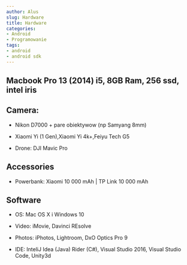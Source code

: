 ```yaml
---
author: Alus
slug: Hardware
title: Hardware
categories:
- Android
- Programowanie
tags:
- android
- android sdk
---
```


## Macbook Pro 13 (2014) i5, 8GB Ram, 256 ssd, intel iris

## Camera: 
- Nikon D7000 + pare obiektywow (np Samyang 8mm)

- Xiaomi Yi (1 Gen),Xiaomi Yi 4k+,Feiyu Tech G5

- Drone: DJI Mavic Pro
## Accessories


- Powerbank: Xiaomi 10 000 mAh | TP Link 10 000 mAh

## Software

- OS: Mac OS X i Windows 10

- Video: iMovie, Davinci REsolve

- Photos: iPhotos, Lightroom, DxO Optics Pro 9

- IDE: InteliJ Idea (Java) Rider (C#),  Visual Studio 2016, Visual Studio Code, Unity3d

 